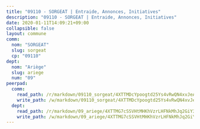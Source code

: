 ```yaml
---
title: "09110 - SORGEAT | Entraide, Annonces, Initiatives"
description: "09110 - SORGEAT | Entraide, Annonces, Initiatives"
date: 2020-01-11T14:09:21+09:00
collapsible: false
layout: commune
comm:
  nom: "SORGEAT"
  slug: sorgeat
  cp: "09110"
dept:
  nom: "Ariège"
  slug: ariege
  num: "09"
peerpad:
  comm:
    read_path: /r/markdown/09110_sorgeat/4XTTMDcYpoogtd25Ys4vRwQN4xvJeAiNTDWDPJu3uwVDSowDb
    write_path: /w/markdown/09110_sorgeat/4XTTMDcYpoogtd25Ys4vRwQN4xvJeAiNTDWDPJu3uwVDSowDb-K3TgULmu3YtLEH2dQq71o1EifjTmb32QYdAawZRgr9VVCrUNx64PEdGRphdjXVZFQp9sJUJ6GDCGGDeBQBR4nPdNd2oZYzsv4Xy6KDVNnXe3a8Xn1iaqkoBanwUAke6rFi5AgWKb
  dept:
    read_path: /r/markdown/09_ariege/4XTTMG7cSSVHtMHKhVzrLHFNkMhJq2GiY37tW1RLaySvmC5m7
    write_path: /w/markdown/09_ariege/4XTTMG7cSSVHtMHKhVzrLHFNkMhJq2GiY37tW1RLaySvmC5m7-K3TgTss1C8HjViVkpwivQX7MahnqC11ekSJQuYEnrMDTmDE1FfJsoB9BatqQw5xZL2YVE8soFWdt5YbjPCiw8Nef7nnDAgssxyMxh5u11RAcuqPo3TLSQutK9TFNiNP3xhEoTkkD
---
```


